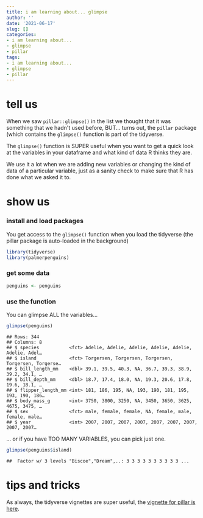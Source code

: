 ```yaml
---
title: i am learning about... glimpse
author: ''
date: '2021-06-17'
slug: []
categories: 
- i am learning about...
- glimpse
- pillar
tags: 
- i am learning about...
- glimpse
- pillar
---
```


# tell us 

When we saw `pillar::glimpse()` in the list we thought that it was something that we hadn't used before, BUT... turns out, the `pillar` package (which contains the `glimpse()` function is part of the tidyverse. 

The `glimpse()` function is SUPER useful when you want to get a quick look at the variables in your dataframe and what kind of data R thinks they are. 

We use it a lot when we are adding new variables or changing the kind of data of a particular variable, just as a sanity check to make sure that R has done what we asked it to. 


# show us


### install and load packages

You get access to the `glimpse()` function when you load the tidyverse (the pillar package is auto-loaded in the background)


```r
library(tidyverse)
library(palmerpenguins)
```

### get some data


```r
penguins <- penguins
```

### use the function 

You can glimpse ALL the variables... 


```r
glimpse(penguins)
```

```
## Rows: 344
## Columns: 8
## $ species           <fct> Adelie, Adelie, Adelie, Adelie, Adelie, Adelie, Adel…
## $ island            <fct> Torgersen, Torgersen, Torgersen, Torgersen, Torgerse…
## $ bill_length_mm    <dbl> 39.1, 39.5, 40.3, NA, 36.7, 39.3, 38.9, 39.2, 34.1, …
## $ bill_depth_mm     <dbl> 18.7, 17.4, 18.0, NA, 19.3, 20.6, 17.8, 19.6, 18.1, …
## $ flipper_length_mm <int> 181, 186, 195, NA, 193, 190, 181, 195, 193, 190, 186…
## $ body_mass_g       <int> 3750, 3800, 3250, NA, 3450, 3650, 3625, 4675, 3475, …
## $ sex               <fct> male, female, female, NA, female, male, female, male…
## $ year              <int> 2007, 2007, 2007, 2007, 2007, 2007, 2007, 2007, 2007…
```

... or if you have TOO MANY VARIABLES, you can pick just one. 


```r
glimpse(penguins$island)
```

```
##  Factor w/ 3 levels "Biscoe","Dream",..: 3 3 3 3 3 3 3 3 3 3 ...
```


# tips and tricks

As always, the tidyverse vignettes are super useful, the [vignette for pillar is here](glimpse(nycflights13::flights)). 




